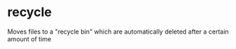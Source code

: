 # recycle
Moves files to a "recycle bin" which are automatically deleted after a certain amount of time
